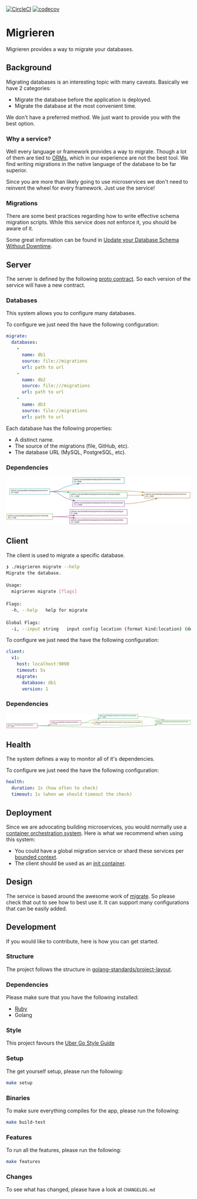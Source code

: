 [![CircleCI](https://circleci.com/gh/alexfalkowski/migrieren.svg?style=svg)](https://circleci.com/gh/alexfalkowski/migrieren)
[![codecov](https://codecov.io/gh/alexfalkowski/migrieren/graph/badge.svg?token=R2OD8WIKD0)](https://codecov.io/gh/alexfalkowski/migrieren)

# Migrieren

Migrieren provides a way to migrate your databases.

## Background

Migrating databases is an interesting topic with many caveats. Basically we have 2 categories:
- Migrate the database before the application is deployed.
- Migrate the database at the most convenient time.

We don't have a preferred method. We just want to provide you with the best option.

### Why a service?

Well every language or framework provides a way to migrate. Though a lot of them are tied to [ORMs](https://en.wikipedia.org/wiki/Object%E2%80%93relational_mapping), which in our experience are not the best tool. We find writing migrations in the native language of the database to be far superior.

Since you are more than likely going to use microservices we don't need to reinvent the wheel for every framework. Just use the service!

### Migrations

There are some best practices regarding how to write effective schema migration scripts. While this service does not enforce it, you should be aware of it.

Some great information can be found in [Update your Database Schema Without Downtime](https://thorben-janssen.com/update-database-schema-without-downtime/).

## Server

The server is defined by the following [proto contract](api/migrieren/v1/service.proto). So each version of the service will have a new contract.

### Databases

This system allows you to configure many databases.

To configure we just need the have the following configuration:

```yaml
migrate:
  databases:
    -
      name: db1
      source: file://migrations
      url: path to url
    -
      name: db2
      source: file:///migrations
      url: path to url
    -
      name: db3
      source: file://migrations
      url: path to url
```

Each database has the following properties:
- A distinct name.
- The source of the migrations (file, GitHub, etc).
- The database URL (MySQL, PostgreSQL, etc).

### Dependencies

![Dependencies](./assets/server.png)

## Client

The client is used to migrate a specific database.

```bash
❯ ./migrieren migrate --help
Migrate the database.

Usage:
  migrieren migrate [flags]

Flags:
  -h, --help   help for migrate

Global Flags:
  -i, --input string   input config location (format kind:location) (default "env:MIGRIEREN_CONFIG_FILE")
```

To configure we just need the have the following configuration:

```yaml
client:
  v1:
    host: localhost:9090
    timeout: 5s
    migrate:
      database: db1
      version: 1
```

### Dependencies

![Dependencies](./assets/client.png)

## Health

The system defines a way to monitor all of it's dependencies.

To configure we just need the have the following configuration:

```yaml
health:
  duration: 1s (how often to check)
  timeout: 1s (when we should timeout the check)
```

## Deployment

Since we are advocating building microservices, you would normally use a [container orchestration system](https://newrelic.com/blog/best-practices/container-orchestration-explained). Here is what we recommend when using this system:
- You could have a global migration service or shard these services per [bounded context](https://martinfowler.com/bliki/BoundedContext.html).
- The client should be used as an [init container](https://kubernetes.io/docs/concepts/workloads/pods/init-containers/).

## Design

The service is based around the awesome work of [migrate](https://github.com/golang-migrate/migrate). So please check that out to see how to best use it. It can support many configurations that can be easily added.

## Development

If you would like to contribute, here is how you can get started.

### Structure

The project follows the structure in [golang-standards/project-layout](https://github.com/golang-standards/project-layout).

### Dependencies

Please make sure that you have the following installed:
- [Ruby](.ruby-version)
- Golang

### Style

This project favours the [Uber Go Style Guide](https://github.com/uber-go/guide/blob/master/style.md)

### Setup

The get yourself setup, please run the following:

```sh
make setup
```

### Binaries

To make sure everything compiles for the app, please run the following:

```sh
make build-test
```

### Features

To run all the features, please run the following:

```sh
make features
```

### Changes

To see what has changed, please have a look at `CHANGELOG.md`
